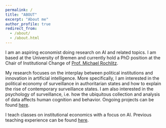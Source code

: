 ```yaml
---
permalink: /
title: "ABOUT"
excerpt: "About me"
author_profile: true
redirect_from: 
  - /about/
  - /about.html
---
```

I am an aspiring economist doing research on AI and related topics. I am based at the University of Bremen and currently hold a PhD position at the Chair of Institutional Change of <a href="https://sites.google.com/site/michaelrochlitz/">Prof. Michael Rochlitz</a>.

My research focuses on the interplay between political institutions and innovation in artificial intelligence. More specifically, I am interested in the political economy of surveillance in authoritarian states and how to explain the rise of contemporary surveillance states. I am also interested in the psychology of surveillance, i.e. how the ubiquitous collection and analysis of data affects human cognition and behavior. Ongoing projects can be found <a href="https://dkarpa.github.io/projects/">here</a>.

I teach classes on institutional economics with a focus on AI. Previous teaching experience can be found <a href="https://dkarpa.github.io/teaching/">here</a>.